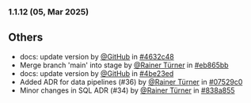 ### 1.1.12 (05, Mar 2025)
## Others
- docs: update version by [<u>@GitHub</u>](https://www.github.com/GitHub) in [#4632c48](https://github.com/buerokratt/Buerokratt-onboarding/commit/4632c48)
- Merge branch 'main' into stage by [<u>@Rainer Türner</u>](https://www.github.com/RainerTürner) in [#eb865bb](https://github.com/buerokratt/Buerokratt-onboarding/commit/eb865bb)
- docs: update version by [<u>@GitHub</u>](https://www.github.com/GitHub) in [#4be23ed](https://github.com/buerokratt/Buerokratt-onboarding/commit/4be23ed)
- Added ADR for data pipelines (#36) by [<u>@Rainer Türner</u>](https://www.github.com/RainerTürner) in [#07529c0](https://github.com/buerokratt/Buerokratt-onboarding/commit/07529c0)
- Minor changes in SQL ADR (#34) by [<u>@Rainer Türner</u>](https://www.github.com/RainerTürner) in [#838a855](https://github.com/buerokratt/Buerokratt-onboarding/commit/838a855)
